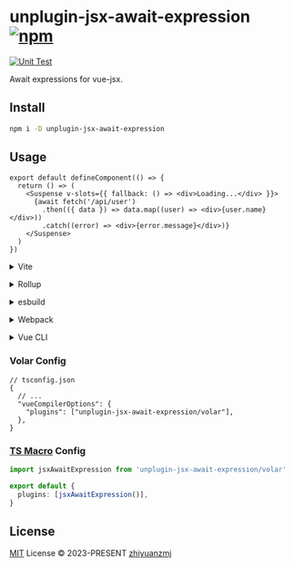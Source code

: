 # unplugin-jsx-await-expression [![npm](https://img.shields.io/npm/v/unplugin-jsx-await-expression.svg)](https://npmjs.com/package/unplugin-jsx-await-expression)

[![Unit Test](https://github.com/zhiyuanzmj/unplugin-jsx-await-expression/actions/workflows/unit-test.yml/badge.svg)](https://github.com/zhiyuanzmj/unplugin-jsx-await-expression/actions/workflows/unit-test.yml)

Await expressions for vue-jsx.

## Install

```bash
npm i -D unplugin-jsx-await-expression
```

## Usage

```tsx
export default defineComponent(() => {
  return () => (
    <Suspense v-slots={{ fallback: () => <div>Loading...</div> }}>
      {await fetch('/api/user')
        .then(({ data }) => data.map((user) => <div>{user.name}</div>))
        .catch((error) => <div>{error.message}</div>)}
    </Suspense>
  )
})
```

<details>
<summary>Vite</summary><br>

```ts
// vite.config.ts
import jsxAwaitExpression from 'unplugin-jsx-await-expression/vite'

export default defineConfig({
  plugins: [jsxAwaitExpression()],
})
```

<br></details>

<details>
<summary>Rollup</summary><br>

```ts
// rollup.config.js
import jsxAwaitExpression from 'unplugin-jsx-await-expression/rollup'

export default {
  plugins: [jsxAwaitExpression()],
}
```

<br></details>

<details>
<summary>esbuild</summary><br>

```ts
// esbuild.config.js
import { build } from 'esbuild'

build({
  plugins: [require('unplugin-jsx-await-expression/esbuild')()],
})
```

<br></details>

<details>
<summary>Webpack</summary><br>

```ts
// webpack.config.js
module.exports = {
  /* ... */
  plugins: [require('unplugin-jsx-await-expression/webpack')()],
}
```

<br></details>

<details>
<summary>Vue CLI</summary><br>

```ts
// vue.config.js
module.exports = {
  configureWebpack: {
    plugins: [require('unplugin-jsx-await-expression/webpack')()],
  },
}
```

<br></details>

### Volar Config

```jsonc
// tsconfig.json
{
  // ...
  "vueCompilerOptions": {
    "plugins": ["unplugin-jsx-await-expression/volar"],
  },
}
```

### [TS Macro](https://github.com/ts-macro/ts-macro) Config

```ts [tsm.config.json]
import jsxAwaitExpression from 'unplugin-jsx-await-expression/volar'

export default {
  plugins: [jsxAwaitExpression()],
}
```

## License

[MIT](./LICENSE) License © 2023-PRESENT [zhiyuanzmj](https://github.com/zhiyuanzmj)
